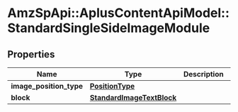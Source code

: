 # AmzSpApi::AplusContentApiModel::StandardSingleSideImageModule

## Properties
Name | Type | Description | Notes
------------ | ------------- | ------------- | -------------
**image_position_type** | [**PositionType**](PositionType.md) |  | 
**block** | [**StandardImageTextBlock**](StandardImageTextBlock.md) |  | [optional] 

